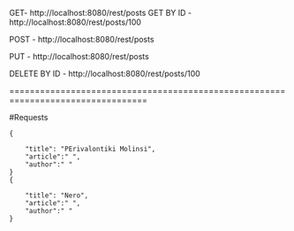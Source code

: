 GET- http://localhost:8080/rest/posts
GET BY ID - http://localhost:8080/rest/posts/100

POST - http://localhost:8080/rest/posts

PUT - http://localhost:8080/rest/posts

DELETE BY ID - http://localhost:8080/rest/posts/100

=================================================================================

#Requests

    {
   
        "title": "PErivalontiki Molinsi",
        "article":" ",
        "author":" "
    }
    {
   
        "title": "Nero",
        "article":" ",
        "author":" "
    }
